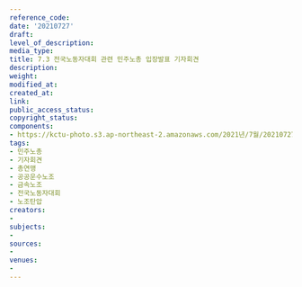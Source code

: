 ```yaml
---
reference_code: 
date: '20210727'
draft: 
level_of_description: 
media_type: 
title: 7.3 전국노동자대회 관련 민주노총 입장발표 기자회견
description: 
weight: 
modified_at: 
created_at: 
link: 
public_access_status: 
copyright_status: 
components:
- https://kctu-photo.s3.ap-northeast-2.amazonaws.com/2021년/7월/20210727-7.3+전국노동자대회+관련+민주노총+입장발표+기자회견_민주노총_기자회견_총연맹_공공운수노조_금속노조_전국노동자대회_노조탄압/_1D20319.jpg
tags:
- 민주노총
- 기자회견
- 총연맹
- 공공운수노조
- 금속노조
- 전국노동자대회
- 노조탄압
creators:
- 
subjects:
- 
sources:
- 
venues:
- 
---
```

